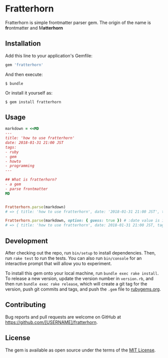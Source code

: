 # Fratterhorn

Fratterhorn is simple frontmatter parser gem. The origin of the name is **fr**ontmatter and M**atterhorn**

## Installation

Add this line to your application's Gemfile:

```ruby
gem 'fratterhorn'
```

And then execute:

    $ bundle

Or install it yourself as:

    $ gem install fratterhorn

## Usage

```ruby
markdown = <<MD
---
title: 'how to use fratterhorn'
date: 2018-01-31 21:00 JST
tags:
- ruby
- gem
- howto
- programming
---

## What is fratterhorn?
- a gem
- parse frontmatter
MD


Fratterhorn.parse(markdown)
# => { title: 'how to use fratterhorn', date: '2018-01-31 21:00 JST', tags: ['ruby', 'gem', 'howto', 'programming'] }

Fratterhorn.parse(markdown, option: { guess: true }) # :date value is instance of a Time class
# => { title: 'how to use fratterhorn', date: 2018-01-31 21:00 JST, tags: ['ruby', 'gem', 'howto', 'programming'] }
```

## Development

After checking out the repo, run `bin/setup` to install dependencies. Then, run `rake test` to run the tests. You can also run `bin/console` for an interactive prompt that will allow you to experiment.

To install this gem onto your local machine, run `bundle exec rake install`. To release a new version, update the version number in `version.rb`, and then run `bundle exec rake release`, which will create a git tag for the version, push git commits and tags, and push the `.gem` file to [rubygems.org](https://rubygems.org).

## Contributing

Bug reports and pull requests are welcome on GitHub at https://github.com/[USERNAME]/fratterhorn.

## License

The gem is available as open source under the terms of the [MIT License](https://opensource.org/licenses/MIT).
